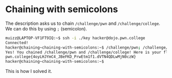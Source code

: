 # Chaining with semicolons

The description asks us to chain `/challenge/pwn` and `/challenge/college`.
We can do this by using `;` (semicolon).

```bash
muizz@LAPTOP-VF1FT9IQ:~$ ssh -i ./key hacker@dojo.pwn.college
Connected!
hacker@chaining~chaining-with-semicolons:~$ /challenge/pwn; /challenge/college
Yes! You chained /challenge/pwn and /challenge/college! Here is your flag:
pwn.college{4oyLHJYmC4_JBeFKD_PrwEtm1f1.dVTN4QDLwMjN0czW}
hacker@chaining~chaining-with-semicolons:~$
```

This is how I solved it.
